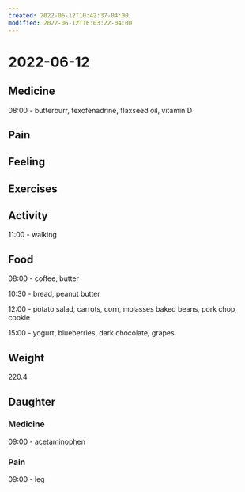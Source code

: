 ```yaml
---
created: 2022-06-12T10:42:37-04:00
modified: 2022-06-12T16:03:22-04:00
---
```


# 2022-06-12

## Medicine

08:00 - butterburr, fexofenadrine, flaxseed oil, vitamin D 


## Pain


## Feeling


## Exercises


## Activity

11:00 - walking


## Food

08:00 - coffee, butter

10:30 - bread, peanut butter 

12:00 - potato salad, carrots, corn, molasses baked beans, pork chop, cookie

15:00 - yogurt, blueberries, dark chocolate, grapes 


## Weight

220.4

## Daughter

### Medicine

09:00 - acetaminophen 


### Pain

09:00 - leg
